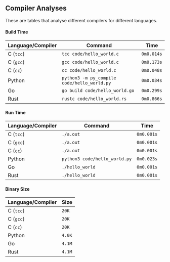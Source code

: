 ## Compiler Analyses

<!-- Please edit the `README.md.tmpl` file instead of the `README.md` -->

These are tables that analyse different compilers for different languages.

#### Build Time

|Language/Compiler|Command|Time|
|-----------------|-------|----|
|C (`tcc`)|`tcc code/hello_world.c`|`0m0.014s`|
|C (`gcc`)|`gcc code/hello_world.c`|`0m0.173s`|
|C (`cc`)|`cc code/hello_world.c`|`0m0.048s`|
|Python|`python3 -m py_compile code/hello_world.py`|`0m0.034s`|
|Go|`go build code/hello_world.go`|`0m0.299s`|
|Rust|`rustc code/hello_world.rs`|`0m0.866s`|

#### Run Time

|Language/Compiler|Command|Time|
|-----------------|-------|----|
|C (`tcc`)|`./a.out`|`0m0.001s`|
|C (`gcc`)|`./a.out`|`0m0.001s`|
|C (`cc`)|`./a.out`|`0m0.001s`|
|Python|`python3 code/hello_world.py`|`0m0.023s`|
|Go|`./hello_world`|`0m0.001s`|
|Rust|`./hello_world`|`0m0.001s`|

#### Binary Size

|Language/Compiler|Size|
|-----------------|----|
|C (`tcc`)|`20K`|
|C (`gcc`)|`20K`|
|C (`cc`)|`20K`|
|Python|`4.0K`|
|Go|`4.1M`|
|Rust|`4.1M`|
